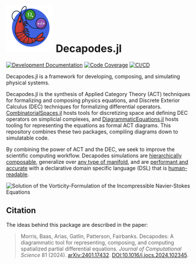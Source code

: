 # <img src='docs/src/logo/decapodes_logo.svg' width='128' alt='Georges de Prhawnm'> Decapodes.jl

[![Development Documentation](https://img.shields.io/badge/docs-dev-blue.svg)](https://algebraicjulia.github.io/Decapodes.jl/dev)
[![Code Coverage](https://codecov.io/gh/AlgebraicJulia/Decapodes.jl/branch/main/graph/badge.svg)](https://codecov.io/gh/AlgebraicJulia/Decapodes.jl)
[![CI/CD](https://github.com/AlgebraicJulia/Decapodes.jl/actions/workflows/julia_ci.yml/badge.svg)](https://github.com/AlgebraicJulia/Decapodes.jl/actions/workflows/julia_ci.yml)

Decapodes.jl is a framework for developing, composing, and simulating physical systems.

Decapodes.jl is the synthesis of Applied Category Theory (ACT) techniques for formalizing and composing physics equations, and Discrete Exterior Calculus (DEC) techniques for formalizing differential operators.
[CombinatorialSpaces.jl](https://algebraicjulia.github.io/CombinatorialSpaces.jl/dev/) hosts tools for discretizing space and defining DEC operators on simplicial complexes, and [DiagrammaticEquations.jl](https://github.com/AlgebraicJulia/DiagrammaticEquations.jl) hosts tooling for representing the equations as formal ACT diagrams. This repository combines these two packages, compiling diagrams down to simulatable code.

By combining the power of ACT and the DEC, we seek to improve the scientific computing workflow. Decapodes simulations are [hierarchically composable](https://algebraicjulia.github.io/Decapodes.jl/dev/bsh/budyko_sellers_halfar/), generalize over [any type of manifold](https://algebraicjulia.github.io/Decapodes.jl/dev/ice_dynamics/ice_dynamics/), and are [performant and accurate](https://www.cise.ufl.edu/~luke.morris/cism.html) with a declarative domain specific language (DSL) that is [human-readable](https://algebraicjulia.github.io/Decapodes.jl/dev/klausmeier/klausmeier/#Model-Representation).

<img src='https://algebraicjulia.github.io/Decapodes.jl/dev/navier_stokes/vort.gif' width='512' alt='Solution of the Vorticity-Formulation of the Incompressible Navier-Stokes Equations'>

## Citation

The ideas behind this package are described in the paper:

> Morris, Baas, Arias, Gatlin, Patterson, Fairbanks. Decapodes: A diagrammatic tool for representing, composing, and computing spatialized partial differential equations. *Journal of Computational Science* 81 (2024).
> [arXiv:2401.17432](https://arxiv.org/abs/2401.17432).
> [DOI:10.1016/j.jocs.2024.102345](https://doi.org/10.1016/j.jocs.2024.102345).

